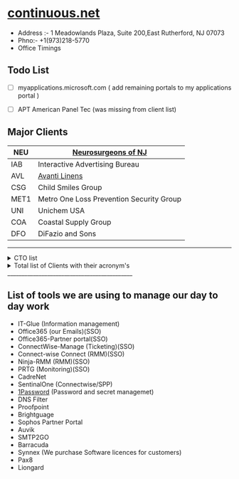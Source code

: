 # [continuous.net](https://www.continuous.net/)

- Address :- 1 Meadowlands Plaza, Suite 200,East Rutherford, NJ 07073  
- Phno:- +1(973)218-5770
- Office Timings

## Todo List
- [ ] myapplications.microsoft.com ( add remaining portals to my applications portal )  
- [ ] APT	American Panel Tec (was missing from client list)


## Major Clients

| NEU       | [Neurosurgeons of NJ](./ClientsAIO/neu.md)               |
|-----------|----------------------------------------------------------|
| IAB       | Interactive Advertising Bureau                           |
| AVL       | [Avanti Linens](./ClientsAIO/AVL.md)                     |
| CSG       | Child Smiles Group                                       |
| MET1      | Metro One Loss Prevention Security Group                 |
| UNI       | Unichem USA                                              |
| COA       | Coastal Supply Group                                     |
| DFO       | DiFazio and Sons                                         |
------------------------------------------------------------------------


<details>
  <summary>CTO list</summary>
  <table>
    <tr>
        <td>Account ID</td>
        <td>Company</td>
        <td>CAM</td>
        <td>Secondary CAM</td>
        <td>QBR</td>
        <td>VCIO</td>
    </tr>
    <tr>
        <td>AVL</td>
        <td>Avanti Linens</td>
        <td>Alec McMeen</td>
        <td>Edwin Javier</td>
        <td>Quarterly</td>
        <td>Scott Peritzman</td>
    </tr>
    <tr>
        <td>LLC</td>
        <td>Lubriplate Lubricants</td>
        <td>Alec McMeen</td>
        <td>Ryan Bennett</td>
        <td>Bi-Annually</td>
        <td>Scott Peritzman</td>
    </tr>
    <tr>
        <td>NEU</td>
        <td>Neurosurgeons Of NJ</td>
        <td>Alec McMeen</td>
        <td>Robert Sawyer</td>
        <td>Quarterly</td>
        <td>Scott Peritzman</td>
    </tr>
    <tr>
        <td>PRES</td>
        <td>Prestige Capital Management</td>
        <td>Alec McMeen</td>
        <td>Edwin Javier</td>
        <td>Bi-Annually</td>
        <td>Scott Peritzman</td>
    </tr>
    <tr>
        <td>UNI</td>
        <td>Unichem USA</td>
        <td>Alec McMeen</td>
        <td>Edwin Javier</td>
        <td>Quarterly</td>
        <td>Scott Peritzman</td>
    </tr>
    <tr>
        <td>WHI</td>
        <td>White Toque</td>
        <td>Alec McMeen</td>
        <td>Ryan Bennett</td>
        <td>Quarterly</td>
        <td>Scott Peritzman</td>
    </tr>
    <tr>
        <td>ADS</td>
        <td>Advanced Data Systems</td>
        <td>Edwin Javier</td>
        <td>Steven Palma</td>
        <td>Bi-Annually</td>
        <td>Jason Silverglate</td>
    </tr>
    <tr>
        <td>AGM</td>
        <td>Agam Capital Management</td>
        <td>Edwin Javier</td>
        <td>Alec McMeen</td>
        <td>Bi-Annually</td>
        <td>Scott Peritzman</td>
    </tr>
    <tr>
        <td>AMT</td>
        <td>Association Master Trust</td>
        <td>Edwin Javier</td>
        <td>Robert Sawyer</td>
        <td>Quarterly</td>
        <td>Scott Peritzman</td>
    </tr>
    <tr>
        <td>ATL</td>
        <td>At Last Sportswear</td>
        <td>Edwin Javier</td>
        <td>Ryan Bennett</td>
        <td>Quarterly</td>
        <td>Scott Peritzman</td>
    </tr>
    <tr>
        <td>CMS</td>
        <td>Commsult</td>
        <td>Edwin Javier</td>
        <td>Ryan Bennett</td>
        <td>Bi-Annually</td>
        <td>Ross Brouse</td>
    </tr>
    <tr>
        <td>DTR</td>
        <td>Downtown Records</td>
        <td>Edwin Javier</td>
        <td>Ryan Bennett</td>
        <td>Bi-Annually</td>
        <td>Jason Silverglate</td>
    </tr>
    <tr>
        <td>GDS</td>
        <td>Gentle Dentistry</td>
        <td>Edwin Javier</td>
        <td>Robert Sawyer</td>
        <td>Bi-Annually</td>
        <td>Jason Silverglate</td>
    </tr>
    <tr>
        <td>NEW</td>
        <td>New York Mutual Trading Company</td>
        <td>Edwin Javier</td>
        <td>Ryan Bennett</td>
        <td></td>
        <td>Scott Peritzman</td>
    </tr>
    <tr>
        <td>PIE</td>
        <td>Pier Capital</td>
        <td>Edwin Javier</td>
        <td>Alec McMeen</td>
        <td>Bi-Annually</td>
        <td>Scott Peritzman</td>
    </tr>
    <tr>
        <td>PDG</td>
        <td>Princeton Dental Group</td>
        <td>Edwin Javier</td>
        <td>Robert Sawyer</td>
        <td>Bi-Annually</td>
        <td>Jason Silverglate</td>
    </tr>
    <tr>
        <td>SCM</td>
        <td>Source Communications</td>
        <td>Edwin Javier</td>
        <td>Ryan Bennett</td>
        <td>Bi-Annually</td>
        <td>Jason Silverglate</td>
    </tr>
    <tr>
        <td>CSG</td>
        <td>Childsmiles</td>
        <td>Robert Sawyer</td>
        <td>Alec McMeen</td>
        <td>Quarterly</td>
        <td>Scott Peritzman</td>
    </tr>
    <tr>
        <td>APT</td>
        <td>American Panel Tec</td>
        <td>Ryan Bennett</td>
        <td>Steven Palma</td>
        <td>Bi-Annually</td>
        <td>Richie Trivedi</td>
    </tr>
    <tr>
        <td>APD</td>
        <td>American Parkinsons Disease Association</td>
        <td>Ryan Bennett</td>
        <td>Steven Palma</td>
        <td>Quarterly</td>
        <td>Scott Peritzman</td>
    </tr>
    <tr>
        <td>ABP</td>
        <td>Architectural Bldg / ATC / Genetech / Universal Wall</td>
        <td>Ryan Bennett</td>
        <td>Steven Palma</td>
        <td>Bi-Annually</td>
        <td>Richie Trivedi</td>
    </tr>
    <tr>
        <td>COA</td>
        <td>Coastal Supply Group</td>
        <td>Ryan Bennett</td>
        <td>Steven Palma</td>
        <td>Quarterly</td>
        <td>Richie Trivedi</td>
    </tr>
    <tr>
        <td>CON</td>
        <td>Control Electric</td>
        <td>Ryan Bennett</td>
        <td>Steven Palma</td>
        <td>Quarterly</td>
        <td>Richie Trivedi</td>
    </tr>
    <tr>
        <td>DFO</td>
        <td>DiFazio / Faztec / Essco</td>
        <td>Ryan Bennett</td>
        <td>Edwin Javier</td>
        <td>Quarterly</td>
        <td>Richie Trivedi</td>
    </tr>
    <tr>
        <td>ITM</td>
        <td>"Itmas, Inc"</td>
        <td>Ryan Bennett</td>
        <td>Steven Palma</td>
        <td>Bi-Annually</td>
        <td>Richie Trivedi</td>
    </tr>
    <tr>
        <td>MET1</td>
        <td>Metro One / Carrabba / Krazy House</td>
        <td>Ryan Bennett</td>
        <td>Steven Palma</td>
        <td>Quarterly</td>
        <td>Richie Trivedi</td>
    </tr>
    <tr>
        <td>HAUS</td>
        <td>Neuhaus Chocolates</td>
        <td>Ryan Bennett</td>
        <td>Edwin Javier</td>
        <td>Bi-Annually</td>
        <td>Ross Brouse</td>
    </tr>
    <tr>
        <td>DEC</td>
        <td>Decotech Inc</td>
        <td>Steven Palma</td>
        <td>Edwin Javier</td>
        <td>Quarterly</td>
        <td>Jason Silverglate</td>
    </tr>
    <tr>
        <td>IAB</td>
        <td>Interactive Advertising Bureau</td>
        <td>Steven Palma</td>
        <td>Robert Sawyer</td>
        <td>Quarterly</td>
        <td>Scott Peritzman</td>
    </tr>
    <tr>
        <td>MOB</td>
        <td>Mobile Health</td>
        <td>Steven Palma</td>
        <td>Tarun Thakur</td>
        <td>Bi-Annually</td>
        <td>Jason Silverglate</td>
    </tr>
    <tr>
        <td>HVI</td>
        <td>Healthview</td>
        <td>Tarun Thakur</td>
        <td>Steven Palma</td>
        <td>Bi-Annually</td>
        <td>Richie Trivedi</td>
    </tr>
    <tr>
        <td>MDM</td>
        <td>MD Manage</td>
        <td>Tarun Thakur</td>
        <td>Ryan Bennett</td>
        <td>Quarterly</td>
        <td>Richie Trivedi</td>
    </tr>
</table>
</details>

<details>
  <summary>Total list of Clients with their acronym's</summary>
  <table><tr><td>Company ID</td><td>Company Name</td></tr><tr><td>ABCO</td><td>ABCO Refrigeration</td></tr><tr><td>ABP</td><td>Architectural Building Products</td></tr><tr><td>ADCO</td><td>ADCO Electric</td></tr><tr><td>ADI</td><td>AdDaptive Intelligence</td></tr><tr><td>ADS</td><td>Advanced Data Systems Corporation</td></tr><tr><td>AFS</td><td>American Financial Security Life Insurance Company</td></tr><tr><td>AGM</td><td>Agam Capital Management</td></tr><tr><td>AID</td><td>American International Designs</td></tr><tr><td>ALL</td><td>Alliance Auto Parts</td></tr><tr><td>ALT</td><td>Altitude Fuel, Inc</td></tr><tr><td>AMDS</td><td>Rezolut (AMDS)</td></tr><tr><td>AMT</td><td>Association Master Trust</td></tr><tr><td>APD</td><td>American Parkinsons Disease Association</td></tr><tr><td>APDM</td><td>American Parkinsons Disease - MO</td></tr><tr><td>APDO</td><td>American Parkinsons (OHIO CHAPTER)</td></tr><tr><td>APPE</td><td>Appelli Interiors LLC</td></tr><tr><td>APT</td><td>American Panel Tec</td></tr><tr><td>ARAM</td><td>Michael Aram, Inc.</td></tr><tr><td>ARC</td><td>Archinet.com LLC</td></tr><tr><td>ARRI</td><td>Arrieros Quality Foods</td></tr><tr><td>ARRI2</td><td>Arrieros Quality Foods 2</td></tr><tr><td>ASH</td><td>Asphalt Green</td></tr><tr><td>ATC</td><td>ATC Caulking</td></tr><tr><td>ATL</td><td>At Last Sportswear</td></tr><tr><td>ATM</td><td>AdTrustMedia</td></tr><tr><td>AVL</td><td>Avanti Linens</td></tr><tr><td>BEE</td><td>Beechwood Organization</td></tr><tr><td>BEY</td><td>Beyar's Market</td></tr><tr><td>BIA</td><td>Biagini Grassi Advisory Group LLC</td></tr><tr><td>BME</td><td>Audience Partners</td></tr><tr><td>BRA</td><td>Brands NYC</td></tr><tr><td>CAM</td><td>ColocationAmerica</td></tr><tr><td>CAMP</td><td>Campa Construction Corp</td></tr><tr><td>CARG</td><td>Cargo Compass</td></tr><tr><td>CARI</td><td>Cariuty Consultants</td></tr><tr><td>CARR</td><td>Carrabba Inc (Metro One LPSG)</td></tr><tr><td>CCA</td><td>Sectigo Limited</td></tr><tr><td>CCC</td><td>Clermont Communications Corp.</td></tr><tr><td>CDNW</td><td>Columbia Doctors Neurosurgery Westchester (Bronxvi</td></tr><tr><td>CEC</td><td>Ceco Electric</td></tr><tr><td>CEG</td><td>Cloud Equity Group</td></tr><tr><td>CHA</td><td>Chaco Group LLC</td></tr><tr><td>CHAR</td><td>Charter Linkz</td></tr><tr><td>CHG</td><td>CH Global Holdings LLC</td></tr><tr><td>CHOI</td><td>Dr. John JK Choi, DMD, PC</td></tr><tr><td>CLA</td><td>Classic Protection</td></tr><tr><td>CLI</td><td>Clinical Laboratory Reference</td></tr><tr><td>CLJ</td><td>CLJ Building</td></tr><tr><td>CLW</td><td>Cleanwater of New York</td></tr><tr><td>CMS</td><td>Commsult</td></tr><tr><td>COA</td><td>Coastal Supply Group</td></tr><tr><td>COG</td><td>Cognitive Therapy of SI</td></tr><tr><td>COM</td><td>Comodo Security Solutions</td></tr><tr><td>CON</td><td>Control Electric</td></tr><tr><td>COR</td><td>Corman USA Inc</td></tr><tr><td>CRES</td><td>Crescent Industries</td></tr><tr><td>CRI</td><td>Critical Business Analysis, Inc.</td></tr><tr><td>CRON</td><td>Cron Agency Inc.</td></tr><tr><td>CSG</td><td>ChildSmiles Group, LLC</td></tr><tr><td>CSL</td><td>CSL Global Limited</td></tr><tr><td>CTC</td><td>CTC Transp Ins Services LLC</td></tr><tr><td>DAVE</td><td>Sangeeta Dave MD, PC</td></tr><tr><td>DEC</td><td>Decor, Inc.</td></tr><tr><td>DFO</td><td>DiFazio Industries</td></tr><tr><td>DKS</td><td>DK Singh</td></tr><tr><td>DPG</td><td>Douglass Park Group</td></tr><tr><td>DTR</td><td>Downtown Records, LLC</td></tr><tr><td>DYN</td><td>Then & Now Window Company</td></tr><tr><td>ECL</td><td>Excell Clinical Lab (MdManage)</td></tr><tr><td>EFP</td><td>Earth Friendly Products</td></tr><tr><td>EJE</td><td>E-J Electric Installation Co</td></tr><tr><td>ELF</td><td>Ettinger Law Firm</td></tr><tr><td>ESS</td><td>ESSCO Truck & Equipment Inc.</td></tr><tr><td>EVO</td><td>Evolutika, LLC (Igor)</td></tr><tr><td>EXCUPS</td><td>ExcessUPS</td></tr><tr><td>EXE</td><td>Executive Suites</td></tr><tr><td>EXT</td><td>Extec Solutions</td></tr><tr><td>EZP</td><td>EZ Ping Networks</td></tr><tr><td>FASS</td><td>Fass Usa, Inc</td></tr><tr><td>FAZ</td><td>Faztec Industries</td></tr><tr><td>FLUM</td><td>Stuart J. Flum CPA & Associates</td></tr><tr><td>FOX</td><td>Fox Broadcasting</td></tr><tr><td>FRA</td><td>Francine Pickett Cohen Attorney at Law</td></tr><tr><td>FRI</td><td>Friedman Consulting</td></tr><tr><td>FXC</td><td>FXCL Markets Ltd.</td></tr><tr><td>GAL</td><td>Steven Galan, CPA</td></tr><tr><td>GAR</td><td>Garcia (Coastal)</td></tr><tr><td>GDS</td><td>Gentle Dentistry</td></tr><tr><td>GEN</td><td>Genetech Building Systems</td></tr><tr><td>GFI</td><td>GoFor IT, Inc (getitonsite.com)</td></tr><tr><td>GGN</td><td>Gigantic Nano</td></tr><tr><td>GIA</td><td>Global IT Associates</td></tr><tr><td>GIL</td><td>Gilman Architects, PC.</td></tr><tr><td>GLO</td><td>Globetrans Network Inc.</td></tr><tr><td>GMA</td><td>GMA Electric</td></tr><tr><td>GOR</td><td>Dr. Stephen Gordon</td></tr><tr><td>GUL</td><td>John P. Gulino & Associates</td></tr><tr><td>HAM</td><td>Hampton Inn and Suites</td></tr><tr><td>HARR</td><td>Tim Harrison and Associates</td></tr><tr><td>HAUS</td><td>Neuhaus Inc.</td></tr><tr><td>HAV</td><td>Hostavps.com</td></tr><tr><td>HEA</td><td>Healthalytica</td></tr><tr><td>HER</td><td>Denise Heron</td></tr><tr><td>HIG</td><td>Higher Level Education</td></tr><tr><td>HIL</td><td>Hilton Garden Inn</td></tr><tr><td>HILL</td><td>Hilltop MRI</td></tr><tr><td>HLT</td><td>Helix Linear Technologies</td></tr><tr><td>HPM</td><td>1/2 Price Movers</td></tr><tr><td>HVI</td><td>HealthView, Inc.</td></tr><tr><td>IAB</td><td>Interactive Advertising Bureau</td></tr><tr><td>ITM</td><td>Itmas, Inc (G)</td></tr><tr><td>JCF</td><td>10th Judicial Circuit of Florida</td></tr><tr><td>JKP</td><td>JK Petroleum Inc</td></tr><tr><td>JMW</td><td>Jessie M. Williams, CPA MBA</td></tr><tr><td>JODH</td><td>JODHPURI, INC.</td></tr><tr><td>JOHN</td><td>John A. Marino</td></tr><tr><td>JSA</td><td>J-Star and Associates</td></tr><tr><td>JWC</td><td>JW Carrigan LLC</td></tr><tr><td>KAR</td><td>Dr. Karimi - NJ</td></tr><tr><td>KAY</td><td>Kay and Sons LLC</td></tr><tr><td>KEL</td><td>Kelly & Company CPA's</td></tr><tr><td>KIS</td><td>Kiswire</td></tr><tr><td>KRA</td><td>Krazy House Customs (Metro One LPSG)</td></tr><tr><td>KRY</td><td>Charles Krypell Inc.</td></tr><tr><td>KSS</td><td>Kenneth Shuler Schools of Cosmetology</td></tr><tr><td>LAN</td><td>PURESEND</td></tr><tr><td>LAND</td><td>Steven Land</td></tr><tr><td>LEA</td><td>Leading Edge Administrators</td></tr><tr><td>LEM</td><td>Lemor Development Group</td></tr><tr><td>LHM</td><td>Lake Hopatcong Marine</td></tr><tr><td>LIF</td><td>LifTec</td></tr><tr><td>LLC</td><td>Lubriplate Lubricants Company</td></tr><tr><td>LORI</td><td>Lori Martin</td></tr><tr><td>LRSC</td><td>LRS Communications, Inc</td></tr><tr><td>MAG</td><td>Magne Safety LLC</td></tr><tr><td>MAR</td><td>Marolli NYC</td></tr><tr><td>MAT</td><td>Mathews Nichols & Associates</td></tr><tr><td>MBIA</td><td>Mark V. Biagini</td></tr><tr><td>MDM</td><td>MD Manage</td></tr><tr><td>MDO</td><td>Matthew Dodd</td></tr><tr><td>MDR</td><td>MD Reports</td></tr><tr><td>MEM</td><td>Pharmaspectra</td></tr><tr><td>MET1</td><td>Metro One LPSG</td></tr><tr><td>MLP</td><td>ML Perry, CPA</td></tr><tr><td>MNC</td><td>MNC Contracting LLC</td></tr><tr><td>MOB</td><td>Mobile Health</td></tr><tr><td>MOLA</td><td>Mola Sheet Metal</td></tr><tr><td>NEU</td><td>NSONJ, LLC</td></tr><tr><td>NEW</td><td>New York Mutual Trading</td></tr><tr><td>NMC</td><td>NameCheap</td></tr><tr><td>NYCC</td><td>New York Cardiocare PLLC</td></tr><tr><td>NYCP</td><td>New York Payroll</td></tr><tr><td>OPIN</td><td>Opinion Corp</td></tr><tr><td>OXF</td><td>Oxford Health Care</td></tr><tr><td>Park</td><td>Parkchester Preservation Mgt. LLC</td></tr><tr><td>PAT</td><td>Law Office of Milan C. Patel, P.C.</td></tr><tr><td>PDG</td><td>Princeton Dental Group</td></tr><tr><td>PEC</td><td>Peco Pallet, Inc.</td></tr><tr><td>PENN</td><td>Penn South Federal Credit Union</td></tr><tr><td>PIE</td><td>Pier Capital</td></tr><tr><td>PITY</td><td>Our Lady of Pity - St. Anthony of Padua Religious</td></tr><tr><td>PNE</td><td>Penner Elbow</td></tr><tr><td>PRE</td><td>Premier Glass</td></tr><tr><td>PRES</td><td>Prestige Capital</td></tr><tr><td>PRIN</td><td>Law Office of Susan Principato</td></tr><tr><td>PTE</td><td>Patriot Environmental</td></tr><tr><td>QTR</td><td>ShenZhen Quantum Software Co Limited</td></tr><tr><td>RAW</td><td>The RAW Group</td></tr><tr><td>RBDESIGN</td><td>Ross Brouse Design</td></tr><tr><td>RGNS</td><td>RG Network Solutions</td></tr><tr><td>RME</td><td>Rackmounts Etc</td></tr><tr><td>RPB</td><td>RP Baking</td></tr><tr><td>RSAE</td><td>RSA Express, Inc</td></tr><tr><td>RSAN</td><td>Rent Stabilization Association of NYC</td></tr><tr><td>RUF</td><td>Emil Rufolo, CPA, PLLC</td></tr><tr><td>S1C</td><td>S-One Communications, Inc.</td></tr><tr><td>SAV</td><td>Jared M. Savino, CPA PLLC</td></tr><tr><td>SCHU</td><td>Steve Schubak</td></tr><tr><td>SCM</td><td>Source Communications</td></tr><tr><td>SCU</td><td>Maryanne Scudieri</td></tr><tr><td>SDS</td><td>Solara Data Systems</td></tr><tr><td>SEC</td><td>Scholes Electric and Communications</td></tr><tr><td>SGI</td><td>Sentry Grand Insurance Group</td></tr><tr><td>SID</td><td>Sidney Finkelstein, P.A.</td></tr><tr><td>SIE</td><td>SI Excelsior, LLC</td></tr><tr><td>SIGN</td><td>Sign Design Group, Inc.</td></tr><tr><td>SII</td><td>Sii HQ</td></tr><tr><td>SJS</td><td>S&J Sheet Metal Supply Co., Inc</td></tr><tr><td>SNS</td><td>Slate & Stone</td></tr><tr><td>SPIR</td><td>Spirit Airlines Inc</td></tr><tr><td>SWA</td><td>Southwest Airlines</td></tr><tr><td>TESTCADRE</td><td>Test CadreNET</td></tr><tr><td>TFS</td><td>The Food Solution</td></tr><tr><td>TGHA</td><td>The Beauty Institute</td></tr><tr><td>TGU</td><td>TONI&GUY USA, LLC</td></tr><tr><td>TNCO</td><td>Tenneco Automotive Operating Company</td></tr><tr><td>UC</td><td>University Communications</td></tr><tr><td>UNI</td><td>Unichem Pharmaceuticals (USA), Inc.</td></tr><tr><td>URSB</td><td>URSB</td></tr><tr><td>UVW</td><td>Universal Wall</td></tr><tr><td>VFU</td><td>Vitaliy Fuks</td></tr><tr><td>VGG</td><td>VG Growth Partners</td></tr><tr><td>VIL</td><td>Villa Restaurant Group Inc.</td></tr><tr><td>VIS</td><td>Vishal Enterprises, Inc</td></tr><tr><td>VISO</td><td>Neil Visoky</td></tr><tr><td>VNA</td><td>VNA - Visiting Nurse Association</td></tr><tr><td>WAY</td><td>Way Art, Inc</td></tr><tr><td>WHI</td><td>White Toque, LLC</td></tr><tr><td>ZIM</td><td>Zim</td></tr></table>
</details>
____________________________________________

## List of tools we are using to manage our day to day work

* IT-Glue (Information management)
* Office365 (our Emails)(SSO)
* Office365-Partner portal(SSO)
* ConnectWise-Manage (Ticketing)(SSO)
* Connect-wise Connect (RMM)(SSO)
* Ninja-RMM (RMM)(SSO)
* PRTG (Monitoring)(SSO)
* CadreNet
* SentinalOne (Connectwise/SPP)
* [1Password](https://continuousnet.1password.com/) (Password and secret managemet)
* DNS Filter
* Proofpoint
* Brightguage
* Sophos Partner Portal
* Auvik
* SMTP2GO
* Barracuda
* Synnex (We purchase Software licences for customers)
* Pax8
* Liongard